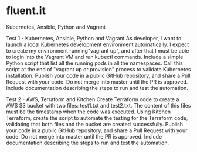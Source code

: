 # fluent.it
Kubernetes, Ansible, Python and Vagrant

Test 1 - Kubernetes, Ansible, Python and Vagrant
As developer, I want to launch a local Kubernetes development environment automatically. I expect to create my environment running"vagrant up", and after that I must be able to login into the Vagrant VM and run kubectl commands.
Include a simple Python script that list all the running pods in all the namespaces. Call this script at the end of "vagrant up or provision" process to validate Kubernetes installation. 
Publish your code in a public GitHub repository, and share a Pull Request with your code. Do not merge into master until the PR is approved.
Include documentation describing the steps to run and test the automation.

Test 2 - AWS, Terraform and Kitchen
Create Terraform code to create a AWS S3 bucket with two files: test1.txt and test2.txt. The content of this files must be the timestamp when the code was executed.
Using Kitchen Terraform, create the script to automate the testing for the Terraform code, validating that both files and the bucket are created successfully.
Publish your code in a public GitHub repository, and share a Pull Request with your code. Do not merge into master until the PR is approved.
Include documentation describing the steps to run and test the automation.
